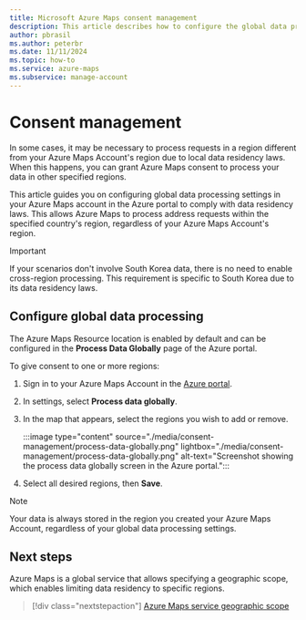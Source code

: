```yaml
---
title: Microsoft Azure Maps consent management
description: This article describes how to configure the global data processing settings to comply with data residency laws in Azure Maps.
author: pbrasil
ms.author: peterbr
ms.date: 11/11/2024
ms.topic: how-to
ms.service: azure-maps
ms.subservice: manage-account
---
```


# Consent management

In some cases, it may be necessary to process requests in a region different from your Azure Maps Account's region due to local data residency laws. When this happens, you can grant Azure Maps consent to process your data in other specified regions.

This article guides you on configuring global data processing settings in your Azure Maps account in the Azure portal to comply with data residency laws. This allows Azure Maps to process address requests within the specified country's region, regardless of your Azure Maps Account's region.

> [!IMPORTANT]
> If your scenarios don't involve South Korea data, there is no need to enable cross-region processing. This requirement is specific to South Korea due to its data residency laws.

## Configure global data processing

The Azure Maps Resource location is enabled by default and can be configured in the **Process Data Globally** page of the Azure portal.

To give consent to one or more regions:

1. Sign in to your Azure Maps Account in the [Azure portal].
1. In settings, select **Process data globally**.
1. In the map that appears, select the regions you wish to add or remove.

   :::image type="content" source="./media/consent-management/process-data-globally.png" lightbox="./media/consent-management/process-data-globally.png" alt-text="Screenshot showing the process data globally screen in the Azure portal.":::

1. Select all desired regions, then **Save**.

> [!NOTE]
> Your data is always stored in the region you created your Azure Maps Account, regardless of your global data processing settings.

## Next steps

Azure Maps is a global service that allows specifying a geographic scope, which enables limiting data residency to specific regions.

> [!div class="nextstepaction"]
> [Azure Maps service geographic scope]


[Azure portal]: https://ms.portal.azure.com
[Azure Maps service geographic scope]: geographic-scope.md